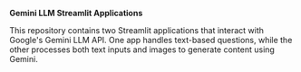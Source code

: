 **Gemini LLM Streamlit Applications**

This repository contains two Streamlit applications that interact with Google's Gemini LLM API. One app handles text-based questions, while the other processes both text inputs and images to generate content using Gemini.
